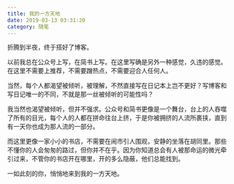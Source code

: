 ```yaml
---
title: 我的一方天地
date: 2019-03-13 03:31:20
category: 随笔
---
```

折腾到半夜，终于搭好了博客。

以前我总在公众号上写，在简书上写。在这里写确是另外一种感觉，久违的感觉。在这里不需要上推荐，不需要蹭热点，不需要迎合人任何人。

当然，每个人都渴望被倾听，被理解，不然直接写在日记本上岂不更好？写博客和写日记唯一的不同，不就是那一丝被倾听的可能性吗？

我当然也渴望被倾听，但并不强求。公众号和简书更像是一个舞台，台上的人吞噬了所有的目光，每个人的人都在拼命往台上挤，于是你被拥挤的人流所裹挟，直到有一天你也成为那人流的一部分。

而这里更像一家小小的书店，不需要在闹市引人围观，安静的坐落在胡同里。那些不懂你的人会匆匆的路过，但你并不在乎。因为你知道总会有人被那命运的微光牵引过来，不管你的书店开在哪里，开的多么隐蔽，他们总能找到。

一如此刻的你，悄悄地来到我的一方天地。
